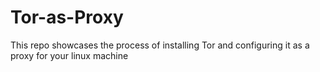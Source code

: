 # Tor-as-Proxy
This repo showcases the process of installing Tor and configuring it as a proxy for your linux machine
